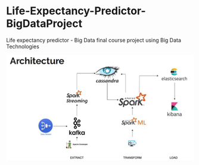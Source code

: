# Life-Expectancy-Predictor-BigDataProject
Life expectancy predictor - Big Data final course project using Big Data Technologies

![Architecture](img/LifeExpectancyArchitecture.png "Architecture Diagram")


